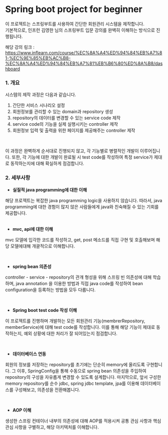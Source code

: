# Spring boot project for beginner


이 프로젝트는 스프링부트를 사용하여 간단한 회원관리 시스템을 제작합니다.
<br>
기본적으로, 인프런 김영한 님의 스프링부트 입문 강의를 완벽히 이해하는 방식으로 진행됩니다.
<br>

해당 강의 링크 : 
https://www.inflearn.com/course/%EC%8A%A4%ED%94%84%EB%A7%81-%EC%9E%85%EB%AC%B8-%EC%8A%A4%ED%94%84%EB%A7%81%EB%B6%80%ED%8A%B8/dashboard

### 1. 개요
시스템의 제작 과정은 다음과 같습니다.
<br>
1. 간단한 서비스 시나리오 설정
2. 회원정보를 관리할 수 있는 domain과 repository 생성
3. repository의 데이터를 변경할 수 있는 service code 제작
4. service code의 기능을 실제 실행시키는 controller 제작
5. 회원정보 입력 및 출력을 위한 페이지를 제공해주는 controller 제작
<br>
   
이 과정은 완벽하게 순서대로 진행되지 않고, 각 기능별로 병렬적인 개발이 이루어집니다.
또한, 각 기능에 대한 개발이 완료될 시 test code를 작성하여 특정 service가 제대로 동작하는지에 대해 
확실하게 점검합니다.


### 2. 세부사항
- **실질적 java programming에 대한 이해**
  
해당 프로젝트는 복잡한 java programming logic을 사용하지 않습니다. 따라서, java programming에 대한 경험이 많지 않은 사람들에게
java와 친숙해질 수 있는 기회를 제공합니다.
<br>
<br>

- **mvc, api에 대한 이해**
  
mvc 모델에 입각한 코드를 작성하고, get, post 메소드를 직접 구현 및 호출해보며 해당 모델에대해
개괄적으로 이해합니다.

<br>

- **spring bean 의존성**

controller - service - repository의 관걔 형성을 위해 스프링 빈 의존성에 대해 학습하며, java annotation 을 이용한 방법과 직접 java code를 작성하여 bean configuration을 등록하는 방법을 모두 다룹니다.

<br>

- **Spring boot test code 작성 이해**

이 프로젝트를 진행하며 개발하는 모든 회원관리 기능(membrerRepository, memberService)에 대해 
test code를 작성합니다. 이를 통해 해당 기능이 제대로 동작하는지, 예외 상황에 대한 처리가 잘 되어있는지 점검합니다. 

<br>


- **데이터베이스 연동**

회원의 정보를 저장하는 repository를 초기에는 단순히 memory에 올리도록 구현합니다. 그 이후, SpringConfig을 통해 수동으로 spring bean 의존성을 주입하여 repository의 구성을 자유롭게 변경할 수 있도록 설계합니다. 
마지막으로, 앞서 구성한 memory repository를 순수 jdbc, spring jdbc template, jpa를 이용해 데이터베이스를 구성해보고, 의존성을 전환해봅니다.


<br>

- **AOP 이해**

생성한 스프링 컨테이너 내부의 의존성에 대해 AOP를 적용시켜 공통 관심 사항과 핵심 관심 사항을 구별하고, 해당 아키텍처를 이해합니다.
